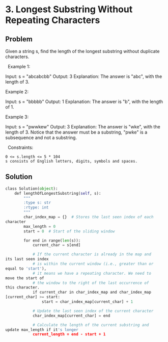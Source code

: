 # 3. Longest Substring Without Repeating Characters

## Problem

Given a string s, find the length of the longest substring without duplicate characters.

 
Example 1:

Input: s = "abcabcbb"
Output: 3
Explanation: The answer is "abc", with the length of 3.


Example 2:

Input: s = "bbbbb"
Output: 1
Explanation: The answer is "b", with the length of 1.


Example 3:

Input: s = "pwwkew"
Output: 3
Explanation: The answer is "wke", with the length of 3.
Notice that the answer must be a substring, "pwke" is a subsequence and not a substring.


 
Constraints:


	0 <= s.length <= 5 * 104
	s consists of English letters, digits, symbols and spaces.

## Solution

```Python
class Solution(object):
    def lengthOfLongestSubstring(self, s):
        """
        :type s: str
        :rtype: int
        """
        char_index_map = {}  # Stores the last seen index of each 
character
        max_length = 0
        start = 0  # Start of the sliding window

        for end in range(len(s)):
            current_char = s[end]

            # If the current character is already in the map and 
its last seen index
            # is within the current window (i.e., greater than or 
equal to 'start'),
            # it means we have a repeating character. We need to 
move the start of
            # the window to the right of the last occurrence of 
this character.
            if current_char in char_index_map and char_index_map
[current_char] >= start:
                start = char_index_map[current_char] + 1

            # Update the last seen index of the current character
            char_index_map[current_char] = end

            # Calculate the length of the current substring and 
update max_length if it's longer
            current_length = end - start + 1
```
